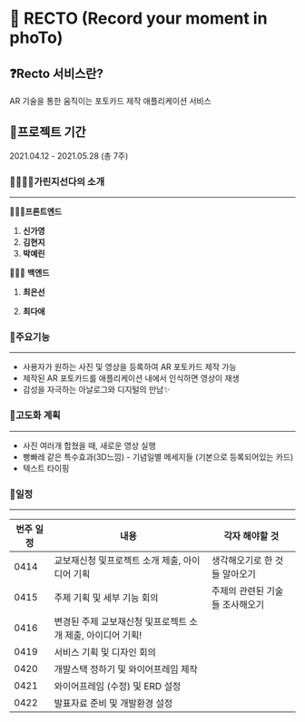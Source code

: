 # 🎨 RECTO (Record your moment in phoTo) 

## ❓Recto 서비스란?

AR 기술을 통한 움직이는 포토카드 제작 애플리케이션 서비스

## 📅프로젝트 기간

2021.04.12 - 2021.05.28 (총 7주)



### 👩‍👩‍👧‍👧가린지선다의 소개

---

 👩🏻‍💻**프론트엔드**  

1. **신가영**
2. **김현지**
3. **박예린**

👩🏻‍💻 **백엔드**  

  1. **최은선** 

  2. **최다애** 

### 🌱주요기능

---

- 사용자가 원하는 사진 및 영상을 등록하여 AR 포토카드 제작 가능
- 제작된 AR 포토카드를 애플리케이션 내에서 인식하면 영상이 재생
- 감성을 자극하는 아날로그와 디지털의 만남✨

### 🌱고도화 계획

---

- 사진 여러개 합쳤을 때, 새로운 영상 실행
- 빵빠레 같은 특수효과(3D느낌) - 기념일별 메세지들 (기본으로 등록되어있는 카드)
- 텍스트 타이핑


### 🌱일정

---

|번주 일정|내용|각자 해야할 것|
|------|---|---|
|0414|교보재신청 및프로젝트 소개 제출, 아이디어 기획|생각해오기로 한 것들 알아오기|
|0415|주제 기획 및 세부 기능 회의|주제의 관련된 기술들 조사해오기|
|0416|변경된 주제 교보재신청 및프로젝트 소개 제출, 아이디어 기획!||
|0419|서비스 기획 및 디자인 회의||
|0420|개발스택 정하기 및 와이어프레임 제작||
|0421|와이어프레임 (수정) 및 ERD 설정||
|0422|발표자료 준비 및 개발환경 설정||